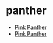# panther

 * [Pink Panther](index/p/pink-panther-200707.json)
 * [Pink Panther](index/p/pink-panther.json)
